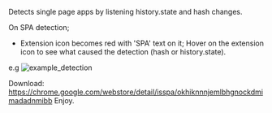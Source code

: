 Detects single page apps by listening history.state and hash changes.

On SPA detection;
- Extension icon becomes red with 'SPA' text on it;
 Hover on the extension icon to see what caused the detection (hash or history.state).

e.g 
![example_detection](https://i.imgur.com/En1YWfJ.png)

Download: https://chrome.google.com/webstore/detail/isspa/okhiknnnjemlbhgnockdmimadadnmibb Enjoy.
